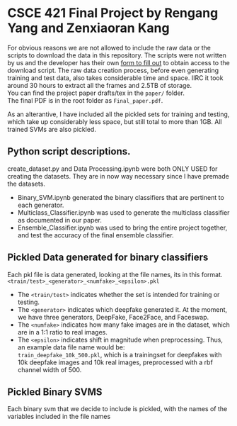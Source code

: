 # CSCE 421 Final Project by Rengang Yang and Zenxiaoran Kang

For obvious reasons we are not allowed to include the raw data or the scripts
to download the data in this repository. The scripts were not written by us and
the developer has their own [form to fill out](https://docs.google.com/forms/d/e/1FAIpQLSdRRR3L5zAv6tQ_CKxmK4W96tAab_pfBu2EKAgQbeDVhmXagg/viewform) to obtain access to
the download script. The raw data creation process, before even generating training
and test data, also takes considerable time and space. IIRC it took around 30 hours to
extract all the frames and 2.5TB of storage.<br/>
You can find the project paper drafts/tex in the `paper/` folder.<br/>
The final PDF is in the root folder as `Final_paper.pdf`.<br/>

As an alterantive, I have included all the pickled sets for training and testing, which
take up considerably less space, but still total to more than 1GB. All trained SVMs
are also pickled.<br/>


## Python script descriptions.
create_dataset.py and Data Processing.ipynb were both ONLY USED for creating the datasets.
They are in now way necessary since I have premade the datasets.
* Binary_SVM.ipynb generated the binary classifiers that are pertinent to each generator.
* Multiclass_Classifier.ipynb was used to generate the multiclass classifier as documented in our paper.
* Ensemble_Classifier.ipynb was used to bring the entire project together, and test the accuracy of the final ensemble classifier.


## Pickled Data generated for binary classifiers
Each pkl file is data generated, looking at the file names, its in this format.<br/>
`<train/test>_<generator>_<numfake>_<epsilon>.pkl`<br/>
* The `<train/test>` indicates whether the set is intended for training or testing.
* The `<generator>` indicates which deepfake generated it. At the moment, we have three generators, DeepFake, Face2Face, and Faceswap.
* The `<numfake>` indicates how many fake images are in the dataset, which are in a 1:1 ratio to real images.
* The `<epsilon>` indicates shift in magnitude when preprocessing.
Thus, an example data file name would be:<br/>
`train_deepfake_10k_500.pkl`, which is a trainingset for deepfakes with 10k deepfake images and 10k real images, preprocessed with a rbf channel width of 500.<br/>

## Pickled Binary SVMS
Each binary svm that we decide to include is pickled, with the names of the variables included in the file names
